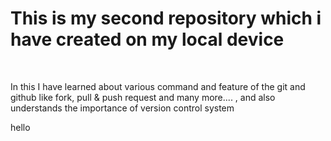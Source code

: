 <h1>This is my second repository which i have created on my local device</h1>
<br>
<p>In this I have learned about various command and feature of the git and github like fork, pull & push request and many more.... , and also understands the importance of version control system</p>
hello
